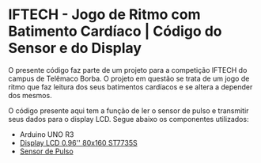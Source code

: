 # IFTECH - Jogo de Ritmo com Batimento Cardíaco | Código do Sensor e do Display

O presente código faz parte de um projeto para a competição IFTECH do campus de Telêmaco Borba. O projeto em questão se trata de um jogo de ritmo que faz leitura dos seus batimentos cardíacos e se altera a depender dos mesmos.

O código presente aqui tem a função de ler o sensor de pulso e transmitir seus dados para o display LCD. Segue abaixo os componentes utilizados:

* Arduino UNO R3
* [Display LCD 0.96'' 80x160 ST7735S](https://www.robocore.net/display/display-lcd-ips-0_96-rgb-80x160)
* [Sensor de Pulso](https://pulsesensor.com)
